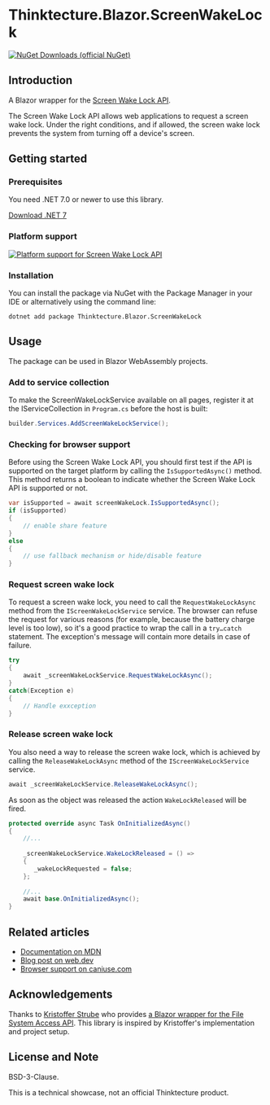 # Thinktecture.Blazor.ScreenWakeLock

[![NuGet Downloads (official NuGet)](https://img.shields.io/nuget/dt/Thinktecture.Blazor.ScreenWakeLock?label=NuGet%20Downloads)](https://www.nuget.org/packages/Thinktecture.Blazor.ScreenWakeLock/)

## Introduction

A Blazor wrapper for the [Screen Wake Lock API](https://www.w3.org/TR/screen-wake-lock/).

The Screen Wake Lock API allows web applications to request a screen wake lock. Under the right conditions, and if allowed, the screen wake lock prevents the system from turning off a device's screen.

## Getting started

### Prerequisites

You need .NET 7.0 or newer to use this library.

[Download .NET 7](https://dotnet.microsoft.com/download/dotnet/7.0)

### Platform support

[![Platform support for Screen Wake Lock API](https://caniuse.bitsofco.de/image/wake-lock.png)](https://caniuse.com/?search=wake-lock)

### Installation

You can install the package via NuGet with the Package Manager in your IDE or alternatively using the command line:

```
dotnet add package Thinktecture.Blazor.ScreenWakeLock
```

## Usage

The package can be used in Blazor WebAssembly projects.

### Add to service collection

To make the ScreenWakeLockService available on all pages, register it at the IServiceCollection in `Program.cs` before the host is built:

```csharp
builder.Services.AddScreenWakeLockService();
```

### Checking for browser support

Before using the Screen Wake Lock API, you should first test if the API is supported on the target platform by calling the `IsSupportedAsync()` method.
This method returns a boolean to indicate whether the Screen Wake Lock API is supported or not.

```csharp
var isSupported = await screenWakeLock.IsSupportedAsync();
if (isSupported)
{
    // enable share feature
}
else
{
    // use fallback mechanism or hide/disable feature
}
```

### Request screen wake lock

To request a screen wake lock, you need to call the `RequestWakeLockAsync` method from the `IScreenWakeLockService` service.
The browser can refuse the request for various reasons (for example, because the battery charge level is too low), 
so it's a good practice to wrap the call in a `try…catch` statement. 
The exception's message will contain more details in case of failure.

```csharp
try 
{
    await _screenWakeLockService.RequestWakeLockAsync();
}
catch(Exception e) 
{
    // Handle exxception
}
```

### Release screen wake lock

You also need a way to release the screen wake lock, which is achieved by calling the `ReleaseWakeLockAsync` method of the `IScreenWakeLockService` service.

```csharp
await _screenWakeLockService.ReleaseWakeLockAsync();
```

As soon as the object was released the action `WakeLockReleased` will be fired.

```csharp
protected override async Task OnInitializedAsync()
{
    //...
    
    _screenWakeLockService.WakeLockReleased = () =>
    {
       _wakeLockRequested = false;
    };
    
    //...
    await base.OnInitializedAsync();
}
```


## Related articles

- [Documentation on MDN](https://developer.mozilla.org/en-US/docs/Web/API/WakeLock)
- [Blog post on web.dev](https://developer.chrome.com/articles/wake-lock/)
- [Browser support on caniuse.com](https://caniuse.com/web-lock)

## Acknowledgements

Thanks to [Kristoffer Strube](https://twitter.com/kstrubeg) who provides [a Blazor wrapper for the File System Access API](https://github.com/KristofferStrube/Blazor.FileSystemAccess).
This library is inspired by Kristoffer's implementation and project setup.

## License and Note

BSD-3-Clause.

This is a technical showcase, not an official Thinktecture product.
